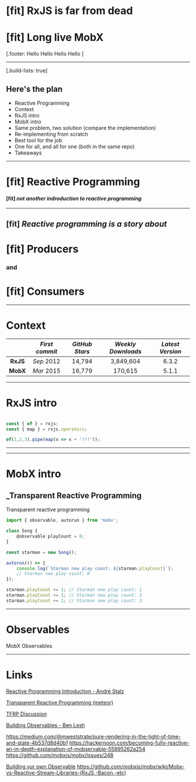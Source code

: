 # [fit] __RxJS__ is far from dead
# [fit] Long live __MobX__


[.footer: Hello Hello Hello Hello ]

---

[.build-lists: true]

## Here's __the plan__

- Reactive Programming
- Context
- RxJS intro
- MobX intro
- Same problem, two solution (compare the implementation)
- Re-implementing from scratch
- Best tool for the job
- One for all, and all for one (both in the same repo)
- Takeaways

---

# [fit] __Reactive__ Programming
#### [fit] _not another indroduction to reactive programming_

---

## [fit] _Reactive programming is a story about_
# [fit] __Producers__
### and
# [fit] __Consumers__

---

# Context

| | __*First commit*__ | __*GitHub Stars*__ | __*Weekly Downloads*__ | __*Latest Version*__ |
| :---: | :---: | :---: | :---: | :---: |
| __RxJS__ | _Sep_ 2012 | 14,794 | 3,849,604 | 6.3.2 |
| __MobX__ | _Mar_ 2015 | 16,779 | 170,615 | 5.1.1 |

---

# RxJS intro

```javascript

const { of } = rxjs;
const { map } = rxjs.operators;

of(1,2,3).pipe(map(x => x + '!!!'));
```

---


---

# __MobX__ intro
## _Transparent Reactive Programming

Transparent reactive programming

```javascript
import { observable, autorun } from 'mobx';

class Song {
    @observable playCount = 0;
}

const starman = new Song();

autorun(() => {
    console.log(`Starman new play count: ${starman.playCount}`);
    // Starman new play count: 0
});

starman.playCount += 1; // Starman new play count: 1
starman.playCount += 1; // Starman new play count: 2
starman.playCount += 1; // Starman new play count: 3

```

---

# Observables

MobX Observables


---

# Links

[Reactive Programming Introduction - André Stalz](https://gist.github.com/staltz/868e7e9bc2a7b8c1f754)

[Transparent Reactive Programming (meteor)](https://github.com/meteor/docs/blob/version-NEXT/long-form/tracker-manual.md)

[TFRP Discussion](https://github.com/mobxjs/mobx/issues/220)

[Building Observables - Ben Lesh](https://medium.com/@benlesh/learning-observable-by-building-observable-d5da57405d87)

https://medium.com/@mweststrate/pure-rendering-in-the-light-of-time-and-state-4b537d8d40b1
https://hackernoon.com/becoming-fully-reactive-an-in-depth-explanation-of-mobservable-55995262a254
https://github.com/mobxjs/mobx/issues/248

[Building yur own Observable](https://toddmotto.com/rxjs-observables-observers-operators)
https://github.com/mobxjs/mobx/wiki/Mobx-vs-Reactive-Stream-Libraries-(RxJS,-Bacon,-etc)








